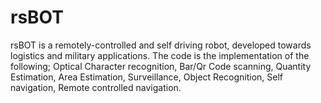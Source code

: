 # rsBOT
rsBOT is a remotely-controlled and self driving robot, developed towards logistics and military applications. The code is the implementation of the following; Optical Character recognition, Bar/Qr Code scanning, Quantity Estimation, Area Estimation, Surveillance, Object Recognition, Self navigation, Remote controlled navigation.
